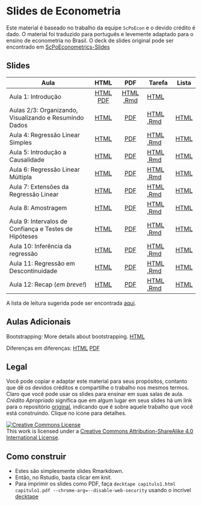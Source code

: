 # Slides de Econometria

Este material é baseado no trabalho da equipe `ScPoEcon` e o devido crédito é dado. O material foi traduzido para português e levemente adaptado para o ensino de econometria no Brasil. O deck de slides original pode ser encontrado em [ScPoEconometrics-Slides](https://github.com/ScPoEcon/ScPoEconometrics-Slides)

## Slides

| Aula | HTML | PDF | Tarefa | Lista |
|---------|:----:|:---:|-------|:----:|
| Aula 1: Introdução | [HTML](https://raw.githack.com/rfbressan/econometria_slides/master/chapter_intro/chapter_intro.html)  [PDF](https://rawcdn.githack.com/rfbressan/econometria_slides/master/chapter_intro/chapter_intro.pdf) | [HTML](https://raw.githack.com/rfbressan/econometria_slides/master/chapter_intro/tasks/intro_tasks.html) [.Rmd](https://raw.githack.com/rfbressan/econometria_slides/master/chapter_intro/tasks/intro_tasks.Rmd) | [HTML]() |
| Aulas 2/3: Organizando, Visualizando e Resumindo Dados | [HTML](https://raw.githack.com/rfbressan/econometria_slides/master/chapter_tidy/chapter_tidy.html) | [PDF](https://rawcdn.githack.com/rfbressan/econometria_slides/master/chapter_tidy/chapter_tidy.pdf) | [HTML](https://raw.githack.com/rfbressan/econometria_slides/master/chapter_tidy/tasks/tidy_tasks.html) [.Rmd](https://raw.githack.com/rfbressan/econometria_slides/master/chapter_tidy/tasks/tidy_tasks.Rmd) | [HTML]() |
| Aula 4: Regressão Linear Simples | [HTML](https://raw.githack.com/rfbressan/econometria_slides/master/chapter_slr/chapter_slr.html) | [PDF](https://rawcdn.githack.com/rfbressan/econometria_slides/master/chapter_slr/chapter_slr.pdf) | [HTML](https://raw.githack.com/rfbressan/econometria_slides/master/chapter_slr/tasks/slr_tasks.html) [.Rmd](https://raw.githack.com/rfbressan/econometria_slides/master/chapter_slr/tasks/slr_tasks.Rmd) | [HTML]() |
| Aula 5: Introdução a Causalidade | [HTML](https://raw.githack.com/rfbressan/econometria_slides/master/chapter_causality/chapter_causality.html) | [PDF](https://rawcdn.githack.com/rfbressan/econometria_slides/master/chapter_causality/chapter_causality.pdf) | [HTML](https://raw.githack.com/rfbressan/econometria_slides/master/chapter_causality/tasks/causality_tasks.html) [.Rmd](https://raw.githack.com/rfbressan/econometria_slides/master/chapter_causality/tasks/causality_tasks.Rmd) | [HTML]() |
| Aula 6: Regressão Linear Múltipla | [HTML](https://raw.githack.com/rfbressan/econometria_slides/master/chapter_mlr/chapter_mlr.html) | [PDF](https://rawcdn.githack.com/rfbressan/econometria_slides/master/chapter_mlr/chapter_mlr.pdf)  | [HTML](https://raw.githack.com/rfbressan/econometria_slides/master/chapter_mlr/tasks/mlr_tasks.html) [.Rmd](https://raw.githack.com/rfbressan/econometria_slides/master/chapter_mlr/tasks/mlr_tasks.Rmd) | [HTML]() |
| Aula 7: Extensões da Regressão Linear  | [HTML](https://raw.githack.com/rfbressan/econometria_slides/master/chapter_regext/chapter_regext.html) | [PDF](https://rawcdn.githack.com/rfbressan/econometria_slides/master/chapter_regext/chapter_regext.pdf)  | [HTML](https://raw.githack.com/rfbressan/econometria_slides/master/chapter_regext/tasks/regext_tasks.html) [.Rmd](https://raw.githack.com/rfbressan/econometria_slides/master/chapter_regext/tasks/regext_tasks.Rmd) | [HTML]() |
| Aula 8: Amostragem | [HTML](https://raw.githack.com/rfbressan/econometria_slides/master/chapter_sampling/chapter_sampling.html) | [PDF](https://rawcdn.githack.com/rfbressan/econometria_slides/master/chapter_sampling/chapter_sampling.pdf) | [HTML](https://raw.githack.com/rfbressan/econometria_slides/master/chapter_sampling/tasks/sampling_tasks.html) [.Rmd](https://raw.githack.com/rfbressan/econometria_slides/master/chapter_sampling/tasks/sampling_tasks.Rmd) | [HTML]() |
| Aula 9: Intervalos de Confiança e Testes de Hipóteses | [HTML](https://raw.githack.com/rfbressan/econometria_slides/master/chapter_ci_hyptest/chapter_ci_hyptest.html) | [PDF](https://rawcdn.githack.com/rfbressan/econometria_slides/master/chapter_ci_hyptest/chapter_ci_hyptest.pdf) | [HTML]() [.Rmd]() | [HTML]() |
| Aula 10: Inferência da regressão | [HTML](https://raw.githack.com/rfbressan/econometria_slides/master/chapter_reginference/reg_inference.html) | [PDF](https://rawcdn.githack.com/rfbressan/econometria_slides/master/chapter_reginference/reg_inference.pdf) | [HTML](https://raw.githack.com/rfbressan/econometria_slides/master/chapter_reginference/tasks/reginference_tasks.html) [.Rmd](https://raw.githack.com/rfbressan/econometria_slides/master/chapter_reginference/tasks/reginference_tasks.Rmd) | [HTML]() |
| Aula 11: Regressão em Descontinuidade | [HTML](https://raw.githack.com/rfbressan/econometria_slides/master/chapter-RDD/RDD.html) | [PDF](https://rawcdn.githack.com/rfbressan/econometria_slides/master/chapter-RDD/RDD.pdf)  | [HTML]() [.Rmd]() | [HTML]() |
| Aula 12: Recap (*em breve!*) | [HTML]() | [PDF]()  | [HTML]() [.Rmd]() | [HTML]() |

A lista de leitura sugerida pode ser encontrada [aqui](https://github.com/rfbressan/econometria_slides/blob/master/syllabus.md).

## Aulas Adicionais

Bootstrapping: More details about bootstrapping. [HTML](https://raw.githack.com/rfbressan/econometria_slides/master/chapter_bootstrap/boostrap.html)

Diferenças em diferenças:
[HTML](https://raw.githack.com/rfbressan/econometria_slides/master/chapter_did/chapter_did.html) [PDF](https://rawcdn.githack.com/rfbressan/econometria_slides/master/chapter_did/chapter_did.pdf)

## Legal

Você pode copiar e adaptar este material para seus propósitos, contanto que dê os devidos créditos e compartilhe o trabalho nos mesmos termos. Claro que você pode usar os slides para ensinar em suas salas de aula. *Crédito Apropriado* significa que em algum lugar em seus slides há um link para o repositório [original](https://github.com/ScPoEcon/ScPoEconometrics-Slides), indicando que é sobre aquele trabalho que você está construindo. Clique no ícone para detalhes.

<a rel="license" href="http://creativecommons.org/licenses/by-sa/4.0/"><img alt="Creative Commons License" style="border-width:0" src="https://i.creativecommons.org/l/by-sa/4.0/88x31.png" /></a><br />This work is licensed under a <a rel="license" href="http://creativecommons.org/licenses/by-sa/4.0/">Creative Commons Attribution-ShareAlike 4.0 International License</a>.

## Como construir

* Estes são simplesmente slides Rmarkdown.
* Então, no Rstudio, basta clicar em *knit*.
* Para imprimir os slides como PDF, faça
```decktape capitulo1.html capitulo1.pdf --chrome-arg=--disable-web-security```
usando o incrível [decktape](https://github.com/astefanutti/decktape)
